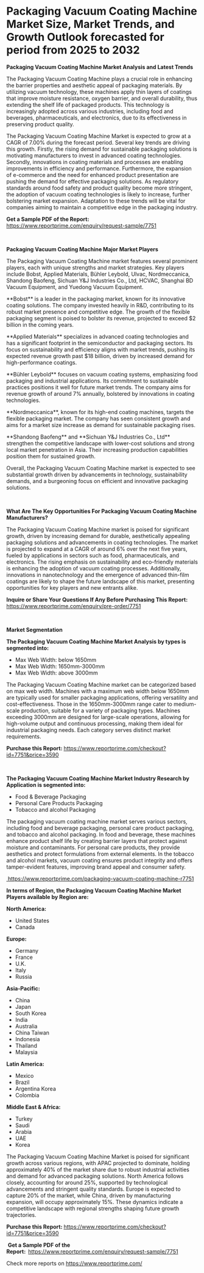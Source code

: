 <p><h1>Packaging Vacuum Coating Machine Market Size, Market Trends, and Growth Outlook forecasted for period from 2025 to 2032</h1></p><p><strong>Packaging Vacuum Coating Machine Market Analysis and Latest Trends</strong></p>
<p><p>The Packaging Vacuum Coating Machine plays a crucial role in enhancing the barrier properties and aesthetic appeal of packaging materials. By utilizing vacuum technology, these machines apply thin layers of coatings that improve moisture resistance, oxygen barrier, and overall durability, thus extending the shelf life of packaged products. This technology is increasingly adopted across various industries, including food and beverages, pharmaceuticals, and electronics, due to its effectiveness in preserving product quality.</p><p>The Packaging Vacuum Coating Machine Market is expected to grow at a CAGR of 7.00% during the forecast period. Several key trends are driving this growth. Firstly, the rising demand for sustainable packaging solutions is motivating manufacturers to invest in advanced coating technologies. Secondly, innovations in coating materials and processes are enabling improvements in efficiency and performance. Furthermore, the expansion of e-commerce and the need for enhanced product presentation are pushing the demand for effective packaging solutions. As regulatory standards around food safety and product quality become more stringent, the adoption of vacuum coating technologies is likely to increase, further bolstering market expansion. Adaptation to these trends will be vital for companies aiming to maintain a competitive edge in the packaging industry.</p></p>
<p><strong>Get a Sample PDF of the Report:&nbsp;</strong> <a href="https://www.reportprime.com/enquiry/request-sample/7751?utm_campaign=2593&utm_medium=2&utm_source=Github&utm_content=ia&utm_term=19032025&utm_id=packaging-vacuum-coating-machine">https://www.reportprime.com/enquiry/request-sample/7751</a></p>
<p>&nbsp;</p>
<p><strong>Packaging Vacuum Coating Machine Major Market Players</strong></p>
<p><p>The Packaging Vacuum Coating Machine market features several prominent players, each with unique strengths and market strategies. Key players include Bobst, Applied Materials, Bühler Leybold, Ulvac, Nordmeccanica, Shandong Baofeng, Sichuan Y&J Industries Co., Ltd, HCVAC, Shanghai BD Vacuum Equipment, and Yuedong Vacuum Equipment.</p><p>**Bobst** is a leader in the packaging market, known for its innovative coating solutions. The company invested heavily in R&D, contributing to its robust market presence and competitive edge. The growth of the flexible packaging segment is poised to bolster its revenue, projected to exceed $2 billion in the coming years.</p><p>**Applied Materials** specializes in advanced coating technologies and has a significant footprint in the semiconductor and packaging sectors. Its focus on sustainability and efficiency aligns with market trends, pushing its expected revenue growth past $18 billion, driven by increased demand for high-performance coatings.</p><p>**Bühler Leybold** focuses on vacuum coating systems, emphasizing food packaging and industrial applications. Its commitment to sustainable practices positions it well for future market trends. The company aims for revenue growth of around 7% annually, bolstered by innovations in coating technologies.</p><p>**Nordmeccanica**, known for its high-end coating machines, targets the flexible packaging market. The company has seen consistent growth and aims for a market size increase as demand for sustainable packaging rises.</p><p>**Shandong Baofeng** and **Sichuan Y&J Industries Co., Ltd** strengthen the competitive landscape with lower-cost solutions and strong local market penetration in Asia. Their increasing production capabilities position them for sustained growth.</p><p>Overall, the Packaging Vacuum Coating Machine market is expected to see substantial growth driven by advancements in technology, sustainability demands, and a burgeoning focus on efficient and innovative packaging solutions.</p></p>
<p>&nbsp;</p>
<p><strong>What Are The Key Opportunities For Packaging Vacuum Coating Machine Manufacturers?</strong></p>
<p><p>The Packaging Vacuum Coating Machine market is poised for significant growth, driven by increasing demand for durable, aesthetically appealing packaging solutions and advancements in coating technologies. The market is projected to expand at a CAGR of around 6% over the next five years, fueled by applications in sectors such as food, pharmaceuticals, and electronics. The rising emphasis on sustainability and eco-friendly materials is enhancing the adoption of vacuum coating processes. Additionally, innovations in nanotechnology and the emergence of advanced thin-film coatings are likely to shape the future landscape of this market, presenting opportunities for key players and new entrants alike.</p></p>
<p><strong>Inquire or Share Your Questions If Any Before Purchasing This Report:</strong> <a href="https://www.reportprime.com/enquiry/pre-order/7751?utm_campaign=2593&utm_medium=2&utm_source=Github&utm_content=ia&utm_term=19032025&utm_id=packaging-vacuum-coating-machine">https://www.reportprime.com/enquiry/pre-order/7751</a></p>
<p>&nbsp;</p>
<p><strong>Market Segmentation</strong></p>
<p><strong>The Packaging Vacuum Coating Machine Market Analysis by types is segmented into:</strong></p>
<p><ul><li>Max Web Width: below 1650mm</li><li>Max Web Width: 1650mm-3000mm</li><li>Max Web Width: above 3000mm</li></ul></p>
<p><p>The Packaging Vacuum Coating Machine market can be categorized based on max web width. Machines with a maximum web width below 1650mm are typically used for smaller packaging applications, offering versatility and cost-effectiveness. Those in the 1650mm-3000mm range cater to medium-scale production, suitable for a variety of packaging types. Machines exceeding 3000mm are designed for large-scale operations, allowing for high-volume output and continuous processing, making them ideal for industrial packaging needs. Each category serves distinct market requirements.</p></p>
<p><strong>Purchase this Report:&nbsp;</strong><a href="https://www.reportprime.com/checkout?id=7751&price=3590&utm_campaign=2593&utm_medium=2&utm_source=Github&utm_content=ia&utm_term=19032025&utm_id=packaging-vacuum-coating-machine">https://www.reportprime.com/checkout?id=7751&price=3590</a></p>
<p>&nbsp;</p>
<p><strong>The Packaging Vacuum Coating Machine Market Industry Research by Application is segmented into:</strong></p>
<p><ul><li>Food & Beverage Packaging</li><li>Personal Care Products Packaging</li><li>Tobacco and alcohol Packaging</li></ul></p>
<p><p>The packaging vacuum coating machine market serves various sectors, including food and beverage packaging, personal care product packaging, and tobacco and alcohol packaging. In food and beverage, these machines enhance product shelf life by creating barrier layers that protect against moisture and contaminants. For personal care products, they provide aesthetics and protect formulations from external elements. In the tobacco and alcohol markets, vacuum coating ensures product integrity and offers tamper-evident features, improving brand appeal and consumer safety.</p></p>
<p><a href="https://www.reportprime.com/packaging-vacuum-coating-machine-r7751?utm_campaign=2593&utm_medium=2&utm_source=Github&utm_content=ia&utm_term=19032025&utm_id=packaging-vacuum-coating-machine">&nbsp;https://www.reportprime.com/packaging-vacuum-coating-machine-r7751</a></p>
<p><strong>In terms of Region, the Packaging Vacuum Coating Machine Market Players available by Region are:</strong></p>
<p>
    <p> <strong> North America: </strong>
        <ul>
            <li>United States</li>
            <li>Canada</li>
        </ul>
        </p> 
    <p> <strong> Europe: </strong>
        <ul>
            <li>Germany</li>
            <li>France</li>
            <li>U.K.</li>
            <li>Italy</li>
            <li>Russia</li>
        </ul>
        </p> 
    <p> <strong> Asia-Pacific: </strong>
        <ul>
            <li>China</li>
            <li>Japan</li>
            <li>South Korea</li>
            <li>India</li>
            <li>Australia</li>
            <li>China Taiwan</li>
            <li>Indonesia</li>
            <li>Thailand</li>
            <li>Malaysia</li>
        </ul>
        </p> 
    <p> <strong> Latin America: </strong>
        <ul>
            <li>Mexico</li>
            <li>Brazil</li>
            <li>Argentina Korea</li>
            <li>Colombia</li>
        </ul>
        </p> 
    <p> <strong> Middle East & Africa: </strong>
        <ul>
            <li>Turkey</li>
            <li>Saudi</li>
            <li>Arabia</li>
            <li>UAE</li>
            <li>Korea</li>
        </ul>
    </p>
    </p>
<p><p>The Packaging Vacuum Coating Machine Market is poised for significant growth across various regions, with APAC projected to dominate, holding approximately 40% of the market share due to robust industrial activities and demand for advanced packaging solutions. North America follows closely, accounting for around 25%, supported by technological advancements and stringent quality standards. Europe is expected to capture 20% of the market, while China, driven by manufacturing expansion, will occupy approximately 15%. These dynamics indicate a competitive landscape with regional strengths shaping future growth trajectories.</p></p>
<p><strong>Purchase this Report: </strong><a href="https://www.reportprime.com/checkout?id=7751&price=3590&utm_campaign=2593&utm_medium=2&utm_source=Github&utm_content=ia&utm_term=19032025&utm_id=packaging-vacuum-coating-machine">https://www.reportprime.com/checkout?id=7751&price=3590</a></p>
<p>&nbsp;<strong>Get a Sample PDF of the Report:&nbsp;&nbsp;</strong><a href="https://www.reportprime.com/enquiry/request-sample/7751?utm_campaign=2593&utm_medium=2&utm_source=Github&utm_content=ia&utm_term=19032025&utm_id=packaging-vacuum-coating-machine">https://www.reportprime.com/enquiry/request-sample/7751</a></p>
<p><strong></strong></p>
<p>Check more reports on <a href="https://www.reportprime.com/?utm_campaign=2593&utm_medium=2&utm_source=Github&utm_content=ia&utm_term=19032025&utm_id=packaging-vacuum-coating-machine">https://www.reportprime.com/</a></p>